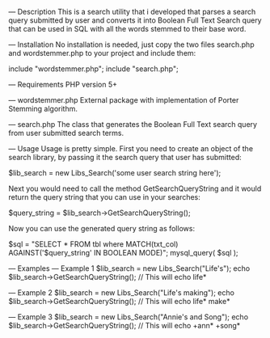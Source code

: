 — Description
This is a search utility that i developed that parses a search query submitted by user and converts it into Boolean Full Text Search query that can be used in SQL with all the words stemmed to their base word.

— Installation
No installation is needed, just copy the two files search.php and wordstemmer.php to your project and include them:

include "wordstemmer.php";
include "search.php";

— Requirements
PHP version 5+

— wordstemmer.php
External package with implementation of Porter Stemming algorithm.

— search.php
The class that generates the Boolean Full Text search query from user submitted search terms.

— Usage
Usage is pretty simple. First you need to create an object of the search library, by passing it the search query that user has submitted:

$lib_search = new Libs_Search('some user search string here');

Next you would need to call the method GetSearchQueryString and it would return the query string that you can use in your searches:

$query_string = $lib_search->GetSearchQueryString();

Now you can use the generated query string as follows:

$sql = "SELECT * FROM tbl where MATCH(txt_col) AGAINST('$query_string' IN BOOLEAN MODE)";
mysql_query( $sql );

— Examples
— Example 1
$lib_search = new Libs_Search("Life's");
echo $lib_search->GetSearchQueryString(); // This will echo life*

— Example 2
$lib_search = new Libs_Search("Life's making");
echo $lib_search->GetSearchQueryString(); // This will echo life* make*

— Example 3
$lib_search = new Libs_Search("Annie's and Song");
echo $lib_search->GetSearchQueryString(); // This will echo +ann* +song*
